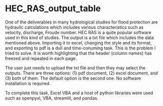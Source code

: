 # HEC_RAS_output_table

One of the deliverables in many hydrological studies for flood protection are hydraulic calculations which includes various characteristics such as velocity, discharge, Froude number. HEC RAS is a quite popular software used in this kind of studies. The output is a txt file which includes the data mentioned above. Importing it to excel, changing the style and its format, and exporting to pdf is a dull and time-conuming task. This is the problem I tried to solve. It is worth highlighting that the header (column names) has freezed and repeated in each page. <br />

The user just needs to upload the txt file and then they may select the outputs. There are three options:  (1) pdf document, (2) excel document, and (3) both of them. The default option is the second one. No software installation is required. <br />

To complete this task, Excel VBA and  a host of python libraries were used such as openpyxl, VBA, streamlit, and pandas.
